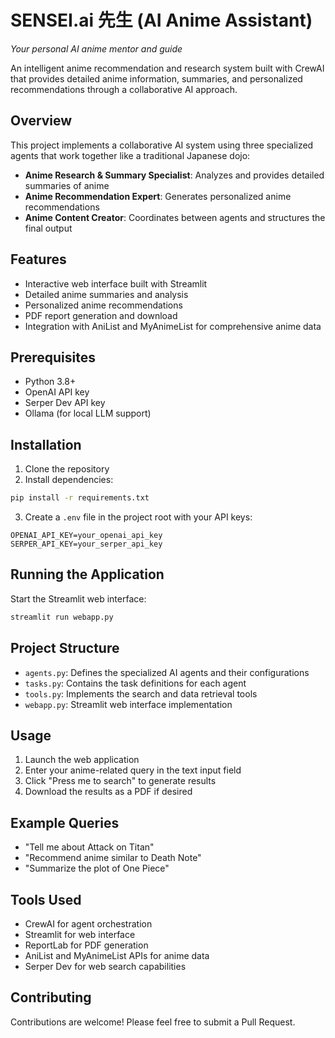# SENSEI.ai 先生 (AI Anime Assistant)

*Your personal AI anime mentor and guide*

An intelligent anime recommendation and research system built with CrewAI that provides detailed anime information, summaries, and personalized recommendations through a collaborative AI approach.

## Overview

This project implements a collaborative AI system using three specialized agents that work together like a traditional Japanese dojo:
- **Anime Research & Summary Specialist**: Analyzes and provides detailed summaries of anime
- **Anime Recommendation Expert**: Generates personalized anime recommendations
- **Anime Content Creator**: Coordinates between agents and structures the final output

## Features

- Interactive web interface built with Streamlit
- Detailed anime summaries and analysis
- Personalized anime recommendations
- PDF report generation and download
- Integration with AniList and MyAnimeList for comprehensive anime data

## Prerequisites

- Python 3.8+
- OpenAI API key
- Serper Dev API key
- Ollama (for local LLM support)

## Installation

1. Clone the repository
2. Install dependencies:
```bash
pip install -r requirements.txt
```

3. Create a `.env` file in the project root with your API keys:
```
OPENAI_API_KEY=your_openai_api_key
SERPER_API_KEY=your_serper_api_key
```

## Running the Application

Start the Streamlit web interface:
```bash
streamlit run webapp.py
```

## Project Structure

- `agents.py`: Defines the specialized AI agents and their configurations
- `tasks.py`: Contains the task definitions for each agent
- `tools.py`: Implements the search and data retrieval tools
- `webapp.py`: Streamlit web interface implementation

## Usage

1. Launch the web application
2. Enter your anime-related query in the text input field
3. Click "Press me to search" to generate results
4. Download the results as a PDF if desired

## Example Queries

- "Tell me about Attack on Titan"
- "Recommend anime similar to Death Note"
- "Summarize the plot of One Piece"

## Tools Used

- CrewAI for agent orchestration
- Streamlit for web interface
- ReportLab for PDF generation
- AniList and MyAnimeList APIs for anime data
- Serper Dev for web search capabilities

## Contributing

Contributions are welcome! Please feel free to submit a Pull Request.
